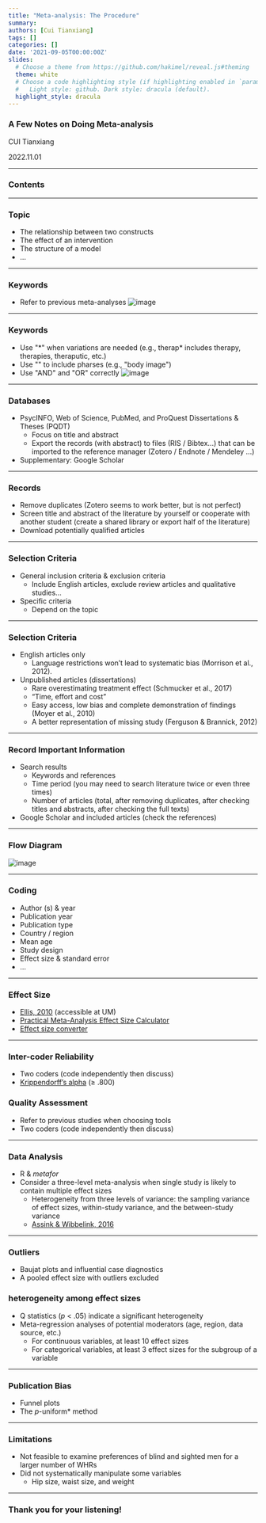 ```yaml
---
title: "Meta-analysis: The Procedure"
summary: 
authors: [Cui Tianxiang]
tags: []
categories: []
date: '2021-09-05T00:00:00Z'
slides:
  # Choose a theme from https://github.com/hakimel/reveal.js#theming
  theme: white
  # Choose a code highlighting style (if highlighting enabled in `params.toml`)
  #   Light style: github. Dark style: dracula (default).
  highlight_style: dracula
---
```


### A Few Notes on Doing Meta-analysis

CUI Tianxiang

2022.11.01

---

### Contents



---

### Topic

- The relationship between two constructs
- The effect of an intervention
- The structure of a model
- ...

---

### Keywords
- Refer to previous meta-analyses
![image](fig-1.png)

---
### Keywords
- Use "\*" when variations are needed (e.g., therap* includes therapy, therapies, theraputic, etc.)
- Use "" to include pharses (e.g., "body image")
- Use "AND" and "OR" correctly
![image](fig-2.png)
---
### Databases

- PsycINFO, Web of Science, PubMed, and ProQuest Dissertations & Theses (PQDT)
  - Focus on title and abstract
  - Export the records (with abstract) to files (RIS / Bibtex...) that can be imported to the reference manager (Zotero / Endnote / Mendeley ...)
- Supplementary: Google Scholar

---
### Records

- Remove duplicates (Zotero seems to work better, but is not perfect)
- Screen title and abstract of the literature by yourself or cooperate with another student (create a shared library or export half of the literature)
- Download potentially qualified articles

---
### Selection Criteria
- General inclusion criteria & exclusion criteria
  - Include English articles, exclude review articles and qualitative studies...
- Specific criteria
  - Depend on the topic

---
### Selection Criteria

- English articles only
  - Language restrictions won’t lead to systematic bias (Morrison et al., 2012).
- Unpublished articles (dissertations)
  - Rare overestimating treatment effect (Schmucker et al., 2017)
  - “Time, effort and cost”
  - Easy access, low bias and complete demonstration of findings (Moyer et al., 2010)
  - A better representation of missing study (Ferguson & Brannick, 2012)

---

### Record Important Information 
- Search results
  - Keywords and references
  - Time period (you may need to search literature twice or even three times)
  - Number of articles (total, after removing duplicates, after checking titles and abstracts, after checking the full texts)
- Google Scholar and included articles (check the references)
---
### Flow Diagram
![image](fig-3.jpg)

---
### Coding
- Author (s) & year
- Publication year
- Publication type
- Country / region
- Mean age
- Study design
- Effect size & standard error
- ...

---

### Effect Size
- [Ellis, 2010](https://www.cambridge.org/core/books/essential-guide-to-effect-sizes/72C26CA99366A19CAC4EF5B16AE3297F) (accessible at UM)
- [Practical Meta-Analysis Effect Size Calculator](https://www.campbellcollaboration.org/escalc/html/EffectSizeCalculator-Home.php)
- [Effect size converter](https://www.escal.site/)

---

### Inter-coder Reliability
- Two coders (code independently then discuss)
- [Krippendorff’s alpha](http://mdcw.socsci.uva.nl/?p=57) (≥ .800)
### Quality Assessment
- Refer to previous studies when choosing tools
- Two coders (code independently then discuss)

---
### Data Analysis
- R & *metafor*
- Consider a three-level meta-analysis when single study is likely to contain multiple effect sizes
  - Heterogeneity from three levels of variance: the sampling variance of effect sizes, within-study variance, and the
between-study variance
  - [Assink & Wibbelink, 2016](https://doi.org/10.20982/tqmp.12.3.p154)

---
### Outliers
- Baujat plots and influential case diagnostics
- A pooled effect size with outliers excluded
### heterogeneity among effect sizes
- Q statistics (*p* < .05) indicate a significant heterogeneity
- Meta-regression analyses of potential moderators (age, region, data source, etc.)
  - For continuous variables, at least 10 effect sizes
  - For categorical variables, at least 3 effect sizes for the subgroup of a variable

---

### Publication Bias

- Funnel plots
- The *p*-uniform* method


---

### Limitations

- Not feasible to examine preferences of blind and sighted men for a larger number of WHRs
- Did not systematically manipulate some variables
  - Hip size, waist size, and weight
---

### Thank you for your listening!
